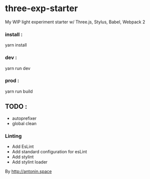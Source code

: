 # three-exp-starter
My WIP light experiment starter w/ Three.js, Stylus, Babel, Webpack 2

### install : 
yarn install
### dev :
yarn run dev
### prod :
yarn run build

## TODO : 

* autoprefixer
* global clean

### Linting
* Add EsLint
* Add standard configuration for esLint
* Add stylint
* Add stylint loader


By http://antonin.space
